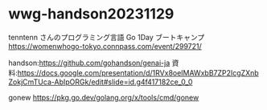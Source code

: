 # wwg-handson20231129

tenntenn さんのプログラミング言語 Go 1Day ブートキャンプ
https://womenwhogo-tokyo.connpass.com/event/299721/

handson:https://github.com/gohandson/genai-ja
資料:https://docs.google.com/presentation/d/1RVx8oeIMAWxbB7ZP2IcgZXnbZokjCmTUca-AbIpORGk/edit#slide=id.g4f417182ce_0_0

gonew
https://pkg.go.dev/golang.org/x/tools/cmd/gonew

